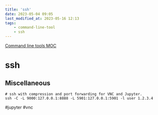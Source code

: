 ```yaml
---
title: 'ssh'
date: 2023-05-04 09:05
last_modified_at: 2023-05-16 12:13
tags:
    - command-line-tool
    - ssh
---
```


[Command line tools MOC](Command%20line%20tools%20MOC.md)

# ssh

## Miscellaneous

```shell
# ssh with compression and port forwarding for VNC and Jupyter.
ssh -C -L 9000:127.0.0.1:8888 -L 5901:127.0.0.1:5901 -l user 1.2.3.4
```

#jupyter #vnc
